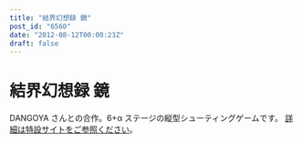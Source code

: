 ```yaml
---
title: "結界幻想録 鏡"
post_id: "6560"
date: "2012-08-12T00:00:23Z"
draft: false
---
```


# 結界幻想録 鏡

DANGOYA さんとの合作。6+α ステージの縦型シューティングゲームです。 [詳細は特設サイトをご参照ください](http://kagaminer.in/)。
